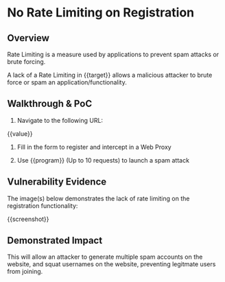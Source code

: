 # No Rate Limiting on Registration 

## Overview

<!--
Provide a 1-2 sentence description - see http://cveproject.github.io/docs/content/key-details-phrasing.pdf for tips

This format is a good guide:
[VULNTYPE] in [COMPONENT] in [APPLICATION] allows [ATTACKER] to [IMPACT] via [VECTOR] 
-->

Rate Limiting is a measure used by applications to prevent spam attacks or brute forcing.

A lack of a Rate Limiting in {{target}} allows a malicious attacker to brute force or spam an application/functionality.

## Walkthrough & PoC

<!--
Provide a step-by-step walkthrough on how to access the vulnerable injection point, and how to exploit the vulnerability.

Adding a dot-pointed walkthrough with relevant screenshots will speed triage time and result in faster rewards!
-->

1. Navigate to the following URL:

{{value}}

1. Fill in the form to register and intercept in a Web Proxy


1. Use {{program}} (Up to 10 requests) to launch a spam attack 

## Vulnerability Evidence

<!--
Your submission MUST include evidence of the vulnerability and not be theoretical in nature.
-->

The image(s) below demonstrates the lack of rate limiting on the registration functionality:

{{screenshot}}

## Demonstrated Impact

<!--
Provide a full Proof of Concept here.
--> 

This will allow an attacker to generate multiple spam accounts on the website, and squat usernames on the website, preventing legitmate users from joining.
